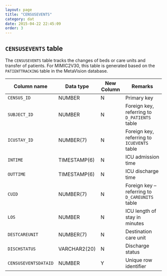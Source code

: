 ```yaml
---
layout: page
title: "CENSUSEVENTS"
category: dat
date: 2015-04-22 22:45:09
order: 3
---
```


## ```CENSUSEVENTS``` table

The ```CENSUSEVENTS``` table tracks the changes of beds or care units and
transfer of patients. For MIMIC2V30, this table is generated based on
the ```PATIENTTRACKING``` table in the MetaVision database.

Column name | Data type | New Column | Remarks
--- | --- | --- | ---
```CENSUS_ID``` | NUMBER | N | Primary key
```SUBJECT_ID``` | NUMBER | N | Foreign key, referring to ```D_PATIENTS``` table
```ICUSTAY_ID``` | NUMBER(7) | N | Foreign key, referring to ```ICUEVENTS``` table
```INTIME``` | TIMESTAMP(6) | N | ICU admission time
```OUTTIME``` | TIMESTAMP(6) | N | ICU discharge time
```CUID``` | NUMBER(7) | N | Foreign key – referring to ```D_CAREUNITS``` table
```LOS``` | NUMBER | N | ICU length of stay in minutes
```DESTCAREUNIT``` | NUMBER(7) | N | Destination care unit
```DISCHSTATUS``` | VARCHAR2(20) | N | Discharge status
```CENSUSEVENTSDATAID``` | NUMBER | Y | Unique row identifier

